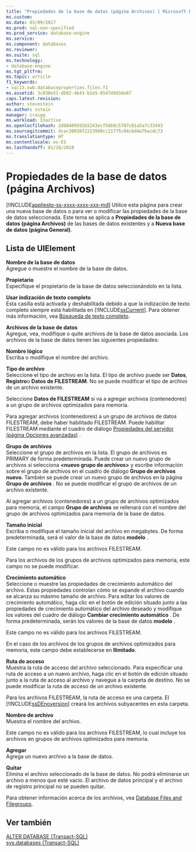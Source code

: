 ```yaml
---
title: "Propiedades de la base de datos (página Archivos) | Microsoft Docs"
ms.custom: 
ms.date: 03/09/2017
ms.prod: sql-non-specified
ms.prod_service: database-engine
ms.service: 
ms.component: databases
ms.reviewer: 
ms.suite: sql
ms.technology:
- database-engine
ms.tgt_pltfrm: 
ms.topic: article
f1_keywords:
- sql13.swb.databaseproperties.files.f1
ms.assetid: 3c030e51-db82-4b43-b1e5-8547ddd3de87
caps.latest.revision: 
author: stevestein
ms.author: sstein
manager: craigg
ms.workload: Inactive
ms.openlocfilehash: 2d68409591b5243ecf56b8c5707c61a5a7c33493
ms.sourcegitcommit: dcac30038f2223990cc21775c84cbd4e7bacdc73
ms.translationtype: HT
ms.contentlocale: es-ES
ms.lasthandoff: 01/18/2018
---
```

# <a name="database-properties-files-page"></a>Propiedades de la base de datos (página Archivos)
[!INCLUDE[appliesto-ss-xxxx-xxxx-xxx-md](../../includes/appliesto-ss-xxxx-xxxx-xxx-md.md)] Utilice esta página para crear una nueva base de datos o para ver o modificar las propiedades de la base de datos seleccionada. Este tema se aplica a **Propiedades de la base de datos (página Archivos)** de las bases de datos existentes y a **Nueva base de datos (página General)**.  
  
## <a name="uielement-list"></a>Lista de UIElement  
 **Nombre de la base de datos**  
 Agregue o muestre el nombre de la base de datos.  
  
 **Propietario**  
 Especifique el propietario de la base de datos seleccionándolo en la lista.  
  
 **Usar indización de texto completo**  
 Esta casilla está activada y deshabilitada debido a que la indización de texto completo siempre está habilitada en [!INCLUDE[ssCurrent](../../includes/sscurrent-md.md)]. Para obtener más información, vea [Búsqueda de texto completo](../../relational-databases/search/full-text-search.md).  
  
 **Archivos de la base de datos**  
 Agregue, vea, modifique o quite archivos de la base de datos asociada. Los archivos de la base de datos tienen las siguientes propiedades:  
  
 **Nombre lógico**  
 Escriba o modifique el nombre del archivo.  
  
 **Tipo de archivo**  
 Seleccione el tipo de archivo en la lista. El tipo de archivo puede ser **Datos**, **Registro**o **Datos de FILESTREAM**. No se puede modificar el tipo de archivo de un archivo existente.  
  
 Seleccione **Datos de FILESTREAM** si va a agregar archivos (contenedores) a un grupo de archivos optimizados para memoria.  
  
 Para agregar archivos (contenedores) a un grupo de archivos de datos FILESTREAM, debe haber habilitado FILESTREAM. Puede habilitar FILESTREAM mediante el cuadro de diálogo [Propiedades del servidor (página Opciones avanzadas)](../../database-engine/configure-windows/server-properties-advanced-page.md) .  
  
 **Grupo de archivos**  
 Seleccione el grupo de archivos en la lista. El grupo de archivos es PRIMARY de forma predeterminada. Puede crear un nuevo grupo de archivos si selecciona **\<nuevo grupo de archivos>** y escribe información sobre el grupo de archivos en el cuadro de diálogo **Grupo de archivos nuevo**. También se puede crear un nuevo grupo de archivos en la página **Grupo de archivos** . No se puede modificar el grupo de archivos de un archivo existente.  
  
 Al agregar archivos (contenedores) a un grupo de archivos optimizados para memoria, el campo **Grupo de archivos** se rellenará con el nombre del grupo de archivos optimizados para memoria de la base de datos.  
  
 **Tamaño inicial**  
 Escriba o modifique el tamaño inicial del archivo en megabytes. De forma predeterminada, será el valor de la base de datos **modelo** .  
  
 Este campo no es válido para los archivos FILESTREAM.  
  
 Para los archivos de los grupos de archivos optimizados para memoria, este campo no se puede modificar.  
  
 **Crecimiento automático**  
 Seleccione o muestre las propiedades de crecimiento automático del archivo. Estas propiedades controlan cómo se expande el archivo cuando se alcanza su máximo tamaño de archivo. Para editar los valores de crecimiento automático, haga clic en el botón de edición situado junto a las propiedades de crecimiento automático del archivo deseado y modifique los valores del cuadro de diálogo **Cambiar crecimiento automático** . De forma predeterminada, serán los valores de la base de datos **modelo** .  
  
 Este campo no es válido para los archivos FILESTREAM.  
  
 En el caso de los archivos de los grupos de archivos optimizados para memoria, este campo debe establecerse en **Ilimitado**.  
  
 **Ruta de acceso**  
 Muestra la ruta de acceso del archivo seleccionado. Para especificar una ruta de acceso a un nuevo archivo, haga clic en el botón de edición situado junto a la ruta de acceso al archivo y navegue a la carpeta de destino. No se puede modificar la ruta de acceso de un archivo existente.  
  
 Para los archivos FILESTREAM, la ruta de acceso es una carpeta. El [!INCLUDE[ssDEnoversion](../../includes/ssdenoversion-md.md)] creará los archivos subyacentes en esta carpeta.  
  
 **Nombre de archivo**  
 Muestra el nombre del archivo.  
  
 Este campo no es válido para los archivos FILESTREAM, lo cual incluye los archivos en grupos de archivos optimizados para memoria.  
  
 **Agregar**  
 Agrega un nuevo archivo a la base de datos.  
  
 **Quitar**  
 Elimina el archivo seleccionado de la base de datos. No podrá eliminarse un archivo a menos que esté vacío. El archivo de datos principal y el archivo de registro principal no se pueden quitar.  
  
 Para obtener información acerca de los archivos, vea [Database Files and Filegroups](../../relational-databases/databases/database-files-and-filegroups.md).  
  
## <a name="see-also"></a>Ver también  
 [ALTER DATABASE &#40;Transact-SQL&#41;](../../t-sql/statements/alter-database-transact-sql.md)   
 [sys.databases &#40;Transact-SQL&#41;](../../relational-databases/system-catalog-views/sys-databases-transact-sql.md)  
  
  
